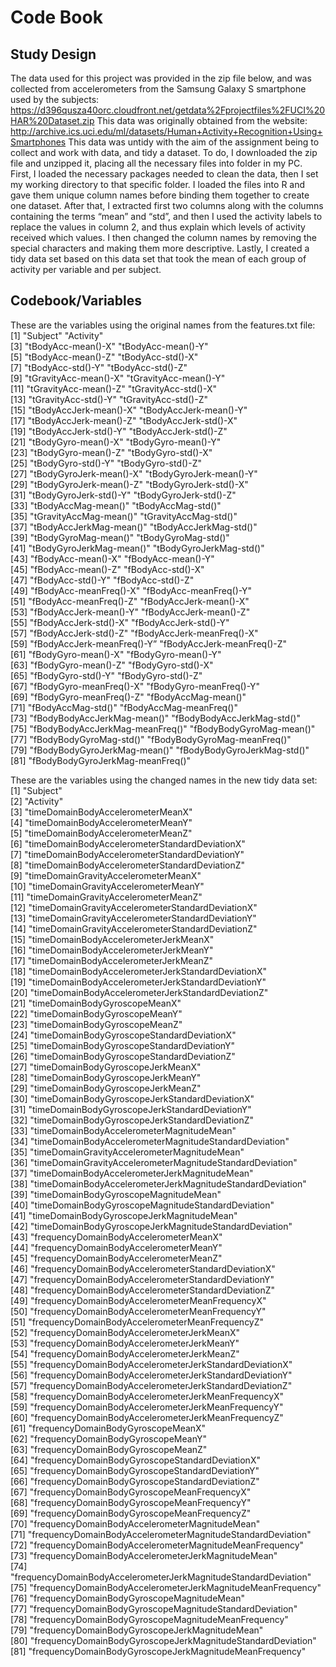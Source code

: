# Code Book

## Study Design
The data used for this project was provided in the zip file below, and was collected from accelerometers from the Samsung Galaxy S smartphone used by the subjects:
https://d396qusza40orc.cloudfront.net/getdata%2Fprojectfiles%2FUCI%20HAR%20Dataset.zip
This data was originally obtained from the website:
http://archive.ics.uci.edu/ml/datasets/Human+Activity+Recognition+Using+Smartphones
This data was untidy with the aim of the assignment being to collect and work with data, and tidy a dataset. To do, I downloaded the zip file and unzipped it, placing all the necessary files into folder in my PC. First, I loaded the necessary packages needed to clean the data, then I set my working directory to that specific folder. I loaded the files into R and gave them unique column names before binding them together to create one dataset. After that, I extracted first two columns along with the columns containing the terms “mean” and “std”, and then I used the activity labels to replace the values in column 2, and thus explain which levels of activity received which values. I then changed the column names by removing the special characters and making them more descriptive. Lastly, I created a tidy data set based on this data set that took the mean of each group of activity per variable and per subject.

## Codebook/Variables
These are the variables using the original names from the features.txt file:
 [1] "Subject"                        	 "Activity"                       
 [3] "tBodyAcc-mean()-X"              "tBodyAcc-mean()-Y"              
 [5] "tBodyAcc-mean()-Z"              "tBodyAcc-std()-X"               
 [7] "tBodyAcc-std()-Y"               	 "tBodyAcc-std()-Z"               
 [9] "tGravityAcc-mean()-X"          "tGravityAcc-mean()-Y"           
[11] "tGravityAcc-mean()-Z"         "tGravityAcc-std()-X"            
[13] "tGravityAcc-std()-Y"              "tGravityAcc-std()-Z"            
[15] "tBodyAccJerk-mean()-X"      "tBodyAccJerk-mean()-Y"          
[17] "tBodyAccJerk-mean()-Z"       "tBodyAccJerk-std()-X"           
[19] "tBodyAccJerk-std()-Y"            "tBodyAccJerk-std()-Z"           
[21] "tBodyGyro-mean()-X"            "tBodyGyro-mean()-Y"             
[23] "tBodyGyro-mean()-Z"             "tBodyGyro-std()-X"              
[25] "tBodyGyro-std()-Y"                  "tBodyGyro-std()-Z"              
[27] "tBodyGyroJerk-mean()-X"      "tBodyGyroJerk-mean()-Y"         
[29] "tBodyGyroJerk-mean()-Z"      "tBodyGyroJerk-std()-X"          
[31] "tBodyGyroJerk-std()-Y"           "tBodyGyroJerk-std()-Z"          
[33] "tBodyAccMag-mean()"           "tBodyAccMag-std()"              
[35] "tGravityAccMag-mean()"       "tGravityAccMag-std()"           
[37] "tBodyAccJerkMag-mean()"    "tBodyAccJerkMag-std()"          
[39] "tBodyGyroMag-mean()"          "tBodyGyroMag-std()"             
[41] "tBodyGyroJerkMag-mean()"   "tBodyGyroJerkMag-std()"         
[43] "fBodyAcc-mean()-X"                 "fBodyAcc-mean()-Y"              
[45] "fBodyAcc-mean()-Z"                 "fBodyAcc-std()-X"               
[47] "fBodyAcc-std()-Y"                      "fBodyAcc-std()-Z"               
[49] "fBodyAcc-meanFreq()-X"         "fBodyAcc-meanFreq()-Y"          
[51] "fBodyAcc-meanFreq()-Z"         "fBodyAccJerk-mean()-X"          
[53] "fBodyAccJerk-mean()-Y"          "fBodyAccJerk-mean()-Z"          
[55] "fBodyAccJerk-std()-X"              "fBodyAccJerk-std()-Y"           
[57] "fBodyAccJerk-std()-Z"              "fBodyAccJerk-meanFreq()-X"      
[59] "fBodyAccJerk-meanFreq()-Y”  "fBodyAccJerk-meanFreq()-Z"      
[61] "fBodyGyro-mean()-X"               "fBodyGyro-mean()-Y"             
[63] "fBodyGyro-mean()-Z"               "fBodyGyro-std()-X"              
[65] "fBodyGyro-std()-Y"                    "fBodyGyro-std()-Z"              
[67] "fBodyGyro-meanFreq()-X"       "fBodyGyro-meanFreq()-Y"         
[69] "fBodyGyro-meanFreq()-Z"       "fBodyAccMag-mean()"             
[71] "fBodyAccMag-std()"                 "fBodyAccMag-meanFreq()"         
[73] "fBodyBodyAccJerkMag-mean()" "fBodyBodyAccJerkMag-std()"      
[75] "fBodyBodyAccJerkMag-meanFreq()"  "fBodyBodyGyroMag-mean()"        
[77] "fBodyBodyGyroMag-std()"          "fBodyBodyGyroMag-meanFreq()"    
[79] "fBodyBodyGyroJerkMag-mean()"     "fBodyBodyGyroJerkMag-std()"     
[81] "fBodyBodyGyroJerkMag-meanFreq()"

These are the variables using the changed names in the new tidy data set:
[1] "Subject"                                                       
 [2] "Activity"                                                      
 [3] "timeDomainBodyAccelerometerMeanX"                              
 [4] "timeDomainBodyAccelerometerMeanY"                              
 [5] "timeDomainBodyAccelerometerMeanZ"                              
 [6] "timeDomainBodyAccelerometerStandardDeviationX"                 
 [7] "timeDomainBodyAccelerometerStandardDeviationY"                 
 [8] "timeDomainBodyAccelerometerStandardDeviationZ"                 
 [9] "timeDomainGravityAccelerometerMeanX"                           
[10] "timeDomainGravityAccelerometerMeanY"                           
[11] "timeDomainGravityAccelerometerMeanZ"                           
[12] "timeDomainGravityAccelerometerStandardDeviationX"              
[13] "timeDomainGravityAccelerometerStandardDeviationY"              
[14] "timeDomainGravityAccelerometerStandardDeviationZ"              
[15] "timeDomainBodyAccelerometerJerkMeanX"                          
[16] "timeDomainBodyAccelerometerJerkMeanY"                          
[17] "timeDomainBodyAccelerometerJerkMeanZ"                          
[18] "timeDomainBodyAccelerometerJerkStandardDeviationX"             
[19] "timeDomainBodyAccelerometerJerkStandardDeviationY"             
[20] "timeDomainBodyAccelerometerJerkStandardDeviationZ"             
[21] "timeDomainBodyGyroscopeMeanX"                                  
[22] "timeDomainBodyGyroscopeMeanY"                                  
[23] "timeDomainBodyGyroscopeMeanZ"                                  
[24] "timeDomainBodyGyroscopeStandardDeviationX"                     
[25] "timeDomainBodyGyroscopeStandardDeviationY"                     
[26] "timeDomainBodyGyroscopeStandardDeviationZ"                     
[27] "timeDomainBodyGyroscopeJerkMeanX"                              
[28] "timeDomainBodyGyroscopeJerkMeanY"                              
[29] "timeDomainBodyGyroscopeJerkMeanZ"                              
[30] "timeDomainBodyGyroscopeJerkStandardDeviationX"                 
[31] "timeDomainBodyGyroscopeJerkStandardDeviationY"                 
[32] "timeDomainBodyGyroscopeJerkStandardDeviationZ"                 
[33] "timeDomainBodyAccelerometerMagnitudeMean"                      
[34] "timeDomainBodyAccelerometerMagnitudeStandardDeviation"         
[35] "timeDomainGravityAccelerometerMagnitudeMean"                   
[36] "timeDomainGravityAccelerometerMagnitudeStandardDeviation"      
[37] "timeDomainBodyAccelerometerJerkMagnitudeMean"                  
[38] "timeDomainBodyAccelerometerJerkMagnitudeStandardDeviation"     
[39] "timeDomainBodyGyroscopeMagnitudeMean"                          
[40] "timeDomainBodyGyroscopeMagnitudeStandardDeviation"             
[41] "timeDomainBodyGyroscopeJerkMagnitudeMean"                      
[42] "timeDomainBodyGyroscopeJerkMagnitudeStandardDeviation"         
[43] "frequencyDomainBodyAccelerometerMeanX"                         
[44] "frequencyDomainBodyAccelerometerMeanY"                         
[45] "frequencyDomainBodyAccelerometerMeanZ"                         
[46] "frequencyDomainBodyAccelerometerStandardDeviationX"            
[47] "frequencyDomainBodyAccelerometerStandardDeviationY"            
[48] "frequencyDomainBodyAccelerometerStandardDeviationZ"            
[49] "frequencyDomainBodyAccelerometerMeanFrequencyX"                
[50] "frequencyDomainBodyAccelerometerMeanFrequencyY"                
[51] "frequencyDomainBodyAccelerometerMeanFrequencyZ"                
[52] "frequencyDomainBodyAccelerometerJerkMeanX"                     
[53] "frequencyDomainBodyAccelerometerJerkMeanY"                     
[54] "frequencyDomainBodyAccelerometerJerkMeanZ"                     
[55] "frequencyDomainBodyAccelerometerJerkStandardDeviationX"        
[56] "frequencyDomainBodyAccelerometerJerkStandardDeviationY"        
[57] "frequencyDomainBodyAccelerometerJerkStandardDeviationZ"        
[58] "frequencyDomainBodyAccelerometerJerkMeanFrequencyX"            
[59] "frequencyDomainBodyAccelerometerJerkMeanFrequencyY"            
[60] "frequencyDomainBodyAccelerometerJerkMeanFrequencyZ"            
[61] "frequencyDomainBodyGyroscopeMeanX"                             
[62] "frequencyDomainBodyGyroscopeMeanY"                             
[63] "frequencyDomainBodyGyroscopeMeanZ"                             
[64] "frequencyDomainBodyGyroscopeStandardDeviationX"                
[65] "frequencyDomainBodyGyroscopeStandardDeviationY"                
[66] "frequencyDomainBodyGyroscopeStandardDeviationZ"                
[67] "frequencyDomainBodyGyroscopeMeanFrequencyX"                    
[68] "frequencyDomainBodyGyroscopeMeanFrequencyY"                    
[69] "frequencyDomainBodyGyroscopeMeanFrequencyZ"                    
[70] "frequencyDomainBodyAccelerometerMagnitudeMean"                 
[71] "frequencyDomainBodyAccelerometerMagnitudeStandardDeviation"    
[72] "frequencyDomainBodyAccelerometerMagnitudeMeanFrequency"        
[73] "frequencyDomainBodyAccelerometerJerkMagnitudeMean"             
[74] "frequencyDomainBodyAccelerometerJerkMagnitudeStandardDeviation"
[75] "frequencyDomainBodyAccelerometerJerkMagnitudeMeanFrequency"    
[76] "frequencyDomainBodyGyroscopeMagnitudeMean"                     
[77] "frequencyDomainBodyGyroscopeMagnitudeStandardDeviation"        
[78] "frequencyDomainBodyGyroscopeMagnitudeMeanFrequency"            
[79] "frequencyDomainBodyGyroscopeJerkMagnitudeMean"                 
[80] "frequencyDomainBodyGyroscopeJerkMagnitudeStandardDeviation"    
[81] "frequencyDomainBodyGyroscopeJerkMagnitudeMeanFrequency"
